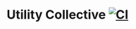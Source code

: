 # Utility Collective [![CI](https://github.com/laststance/utility-collective/actions/workflows/ci.yml/badge.svg)](https://github.com/laststance/utility-collective/actions/workflows/ci.yml)

